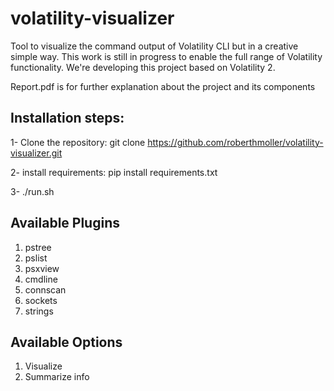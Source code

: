 # volatility-visualizer
Tool to visualize the command output of Volatility CLI but in a creative simple way.
This work is still in progress to enable the full range of Volatility functionality.
We're developing this project based on Volatility 2.

Report.pdf is for further explanation about the project and its components

## Installation steps:
1- Clone the repository:
git clone https://github.com/roberthmoller/volatility-visualizer.git

2- install requirements:
pip install requirements.txt

3- ./run.sh

## Available Plugins
   1. pstree
   2. pslist
   3. psxview
   4. cmdline
   5. connscan
   6. sockets
   7. strings
 
 
## Available Options
1. Visualize
2. Summarize info
